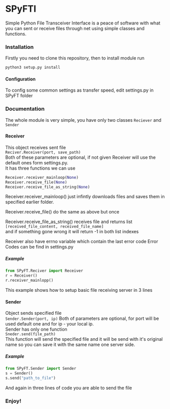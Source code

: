 # SPyFTI
Simple Python File Transceiver Interface is a peace of software with what you can 
sent or receive files through net using simple classes and functions.
### Installation
Firstly you need to clone this repository, then to install module run  
```bash
python3 setup.py install
``` 
#### Configuration
To config some common settings as transfer speed, edit settings.py in SPyFT folder
### Documentation
The whole module is very simple, you have only two classes
``Reciever`` and ``Sender``
#### Receiver
This object receives sent file  
``Reciver.Receiver(port, save_path)``  
Both of these parameters are optional, if not given Receiver will use the default ones form
settings.py.  
It has three functions we can use
```python
Receiver.receiver_mainloop(None)
Receiver.receive_file(None)
Receiver.receive_file_as_string(None)
```
Receiver.receiver_mainloop() just infintly downloads files and saves them in specified 
earlier folder.

Receiver.receive_file() do the same as above but once

Receiver.receive_file_as_string() receives file and returns list  
``[received_file_content, received_file_name]``  
and if something gone wrong it will return -1 in both list indexes

Receiver also have errno variable which contain the last error code
Error Codes can be find in settings.py

##### Example
```python
from SPyFT.Reciver import Receiver
r = Receiver()
r.receiver_mainlopp()
```
This example shows how to setup basic file receiving server in 3 lines

#### Sender
Object sends specified file  
``Sender.Sender(port, ip)``
Both of parameters are optional, for port will be used default one
and for ip - your local ip.  
Sender has only one function  
``Sneder.send(file_path)``  
This function will send the specified file and it will be send with it's original name
so you can save it with the same name one server side.
##### Example
```python
from SPyFT.Sender import Sender
s = Sender()
s.send("path_to_file")
```
And again in three lines of code you are able to send the file

### Enjoy!